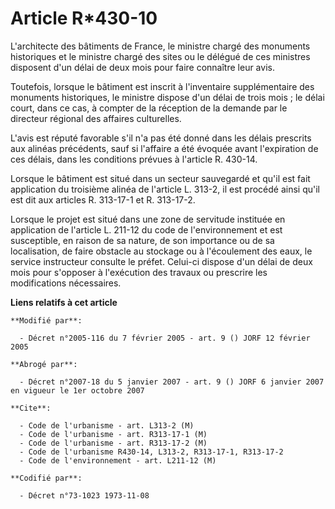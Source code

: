 # Article R*430-10

L'architecte des bâtiments de France, le ministre chargé des monuments historiques et le ministre chargé  des sites ou le
délégué de ces ministres disposent d'un délai de deux mois pour faire connaître leur avis.

Toutefois, lorsque le bâtiment est inscrit à l'inventaire supplémentaire des monuments historiques, le ministre dispose d'un
délai de trois mois ; le délai court, dans ce cas, à compter de la réception de la demande par le directeur régional des
affaires culturelles.

L'avis est réputé favorable s'il n'a pas été donné dans les délais prescrits aux alinéas précédents, sauf si l'affaire a été
évoquée avant l'expiration de ces délais, dans les conditions prévues à l'article R. 430-14.

Lorsque le bâtiment est situé dans un secteur sauvegardé et qu'il est fait application du troisième alinéa de l'article L.
313-2, il est procédé ainsi qu'il est dit aux articles R. 313-17-1 et R. 313-17-2.

Lorsque le projet est situé dans une zone de servitude instituée en application de l'article L. 211-12 du code de
l'environnement et est susceptible, en raison de sa nature, de son importance ou de sa localisation, de faire obstacle au
stockage ou à l'écoulement des eaux, le service instructeur consulte le préfet. Celui-ci dispose d'un délai de deux mois pour
s'opposer à l'exécution des travaux ou prescrire les modifications nécessaires.

**Liens relatifs à cet article**

	**Modifié par**:

	  - Décret n°2005-116 du 7 février 2005 - art. 9 () JORF 12 février 2005

	**Abrogé par**:

	  - Décret n°2007-18 du 5 janvier 2007 - art. 9 () JORF 6 janvier 2007 en vigueur le 1er octobre 2007

	**Cite**:

	  - Code de l'urbanisme - art. L313-2 (M)
	  - Code de l'urbanisme - art. R313-17-1 (M)
	  - Code de l'urbanisme - art. R313-17-2 (M)
	  - Code de l'urbanisme R430-14, L313-2, R313-17-1, R313-17-2
	  - Code de l'environnement - art. L211-12 (M)

	**Codifié par**:

	  - Décret n°73-1023 1973-11-08

